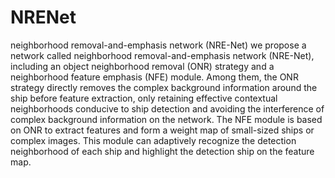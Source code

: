 # NRENet
neighborhood removal-and-emphasis network (NRE-Net)
we propose a network called neighborhood removal-and-emphasis network (NRE-Net), including an object neighborhood removal (ONR) strategy and a neighborhood feature emphasis (NFE) module. Among them, the ONR strategy directly removes the complex background information around the ship before feature extraction, only retaining effective contextual neighborhoods conducive to ship detection and avoiding the interference of complex background information on the network. The NFE module is based on ONR to extract features and form a weight map of small-sized ships or complex images. This module can adaptively recognize the detection neighborhood of each ship and highlight the detection ship on the feature map.
